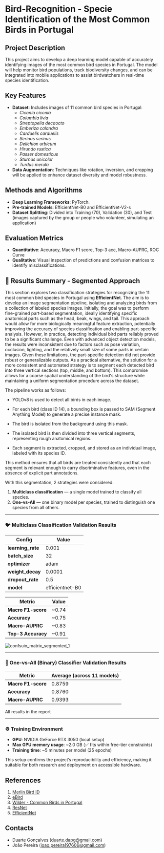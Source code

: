 # Bird-Recognition - Specie Identification of the Most Common Birds in Portugal

## Project Description
This project aims to develop a deep learning model capable of accurately identifying images of the most common bird species in Portugal. The model will help monitor bird populations, track biodiversity changes, and can be integrated into mobile applications to assist birdwatchers in real-time species identification.

## Key Features
- **Dataset**: Includes images of 11 common bird species in Portugal:
  - *Ciconia ciconia*
  - *Columbia livia*
  - *Streptopelia decaocto*
  - *Emberiza calandra*
  - *Carduelis carduelis*
  - *Serinus serinus*
  - *Delichion urbicum*
  - *Hirundo rustica*
  - *Passer domesticus*
  - *Sturnus unicolor*
  - *Turdus merula*
- **Data Augmentation**: Techniques like rotation, inversion, and cropping will be applied to enhance dataset diversity and model robustness.


## Methods and Algorithms
- **Deep Learning Frameworks**: PyTorch.
- **Pre-trained Models**: EfficientNet-B0 and EfficientNet-V2-s 
- **Dataset Splitting**: Divided into Training (70), Validation (30), and Test (images captured by the group or people who volunteer, simulating an application)

## Evaluation Metrics
- **Quantitative**: Accuracy, Macro F1 score, Top-3 acc, Macro-AUPRC, ROC Curve
- **Qualitative**: Visual inspection of predictions and confusion matrices to identify misclassifications.

## 🧪 Results Summary - Segmented Approach

This section explores two classification strategies for recognizing the 11 most common bird species in Portugal using **EfficientNet**. 
The aim is to develop an image segmentation pipeline, isolating and analyzing birds from a collection of labeled species images. Initially, the goal was to perform fine-grained part-based segmentation, ideally identifying specific anatomical parts such as the head, beak, wings, and tail. This approach would allow for more biologically meaningful feature extraction, potentially improving the accuracy of species classification and enabling part-specific analysis.
However, in practice, detecting individual bird parts reliably proved to be a significant challenge. Even with advanced object detection models, the results were inconsistent due to factors such as pose variation, occlusion, lighting, and the relatively small size of some parts in certain images. Given these limitations, the part-specific detection did not provide robust or generalizable outputs.
As a practical alternative, the solution for a more consistent and automated strategy is to segment each detected bird into three vertical sections (top, middle, and bottom). This compromise allows for a coarse spatial understanding of the bird's structure while maintaining a uniform segmentation procedure across the dataset.

The pipeline works as follows:

- YOLOv8 is used to detect all birds in each image.

- For each bird (class ID 14), a bounding box is passed to SAM (Segment Anything Model) to generate a precise instance mask.

- The bird is isolated from the background using this mask.

- The isolated bird is then divided into three vertical segments, representing rough anatomical regions.

- Each segment is extracted, cropped, and stored as an individual image, labeled with its species ID.

This method ensures that all birds are treated consistently and that each segment is relevant enough to carry discriminative features, even in the absence of explicit part annotations.

With this segmentation, 2 strategies were considered:

1. **Multiclass classification** — a single model trained to classify all species.
2. **One-vs-All** — one binary model per species, trained to distinguish one species from all others.

---

### 🐦 Multiclass Classification Validation Results

| Config             | Value   |
|--------------------|---------|
| **learning_rate**  | 0.001   |
| **batch_size**     | 32      |
| **optimizer**      | adam    |
| **weight_decay**   | 0.0001  |
| **dropout_rate**   | 0.5     |
| **model**          | efficientnet-B0  |


| Metric             | Value   |
|--------------------|---------|
| **Macro F1-score** | ~0.74   |
| **Accuracy**       | ~0.75   |
| **Macro-AUPRC**    | ~0.83   |
| **Top-3 Accuracy** | ~0.91   |

![confsuin_matrix_segmented_1](https://github.com/user-attachments/assets/b53103f3-e985-4986-a086-a07362d1bd2c)


---


### 🔁 One-vs-All (Binary) Classifier Validation Results

| Metric             | Average (across 11 models) |
|--------------------|----------------------------|
| **Macro F1-score** |  0.8759                     |
| **Accuracy**       |  0.8760                     |
| **Macro-AUPRC**    |  0.9393                     |

All results in the report

---

### ⚙️ Training Environment

- **GPU**: NVIDIA GeForce RTX 3050 (local setup)
- **Max GPU memory usage**: ~2.0 GB (✅ fits within free-tier constraints)
- **Training time**: ~5 minutes per model (25 epochs)

This setup confirms the project’s reproducibility and efficiency, making it suitable for both research and deployment on accessible hardware.


## References
1. [Merlin Bird ID](https://merlin.allaboutbirds.org/photo-id/)
2. [eBird](https://ebird.org/about/ebird-mobile/)
3. [Wilder - Common Birds in Portugal](https://wilder.pt/primavera/estas-10-aves-estao-entre-as-mais-visas-e-ouvidas-na-primavera)
4. [ResNet](https://pytorch.org/hub/pytorch_vision_resnet/)
5. [EfficientNet](https://pytorch.org/vision/main/models/efficientnet.html)

## Contacts
- Duarte Gonçalves (duarte.dapg@gmail.com)
- João Pereira (joao.pereira197606@gmail.com)



